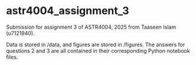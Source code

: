 # astr4004_assignment_3
Submission for assignment 3 of ASTR4004, 2025 from Taaseen Islam (u7121940).

Data is stored in /data, and figures are stored in /figures. 
The answers for questions 2 and 3 are all contained in their corresponding
Python notebook files.
